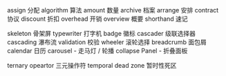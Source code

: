 assign 分配
algorithm 算法
amount 数量
archive 档案
arrange 安排
contract 协议
discount 折扣
overhead 开销
overview 概要
shorthand 速记

skeleton 骨架屏
typewriter 打字机
badge 徽标
cascader 级联选择器
cascading 瀑布流
validation 校验
wheeler 滚轮选择
breadcrumb 面包屑
calendar 日历
carousel - 走马灯 / 轮播
collapse Panel - 折叠面板

ternary opeartor 三元操作符
temporal dead zone 暂时性死区
